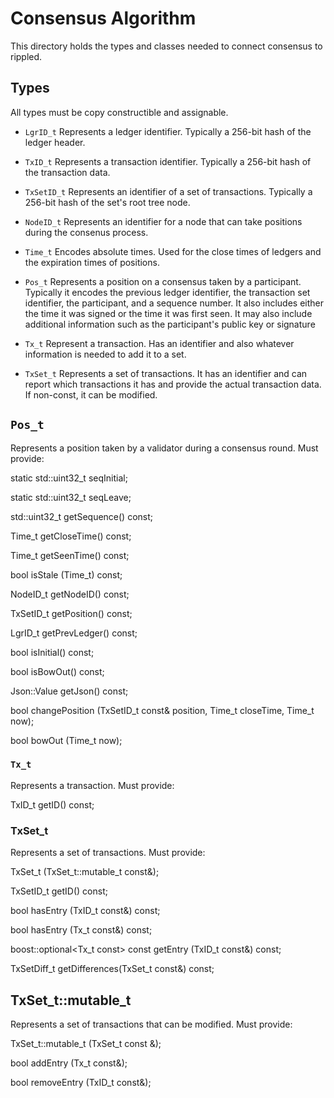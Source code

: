 # Consensus Algorithm

This directory holds the types and classes needed
to connect consensus to rippled.

## Types

All types must be copy constructible and assignable.

* `LgrID_t`
  Represents a ledger identifier.
  Typically a 256-bit hash of the ledger header.

* `TxID_t`
  Represents a transaction identifier.
  Typically a 256-bit hash of the transaction data.

* `TxSetID_t`
  Represents an identifier of a set of transactions.
  Typically a 256-bit hash of the set's root tree node.

* `NodeID_t`
  Represents an identifier for a node that can take positions during
  the consenus process.

* `Time_t`
  Encodes absolute times. Used for the close times of ledgers and the
  expiration times of positions.

* `Pos_t`
  Represents a position on a consensus taken by a participant.
  Typically it encodes the previous ledger identifier, the transaction
  set identifier, the participant, and a sequence number. It also includes
  either the time it was signed or the time it was first seen. It may also
  include additional information such as the participant's public key or
  signature

* `Tx_t`
  Represent a transaction. Has an identifier and also whatever information
  is needed to add it to a set.

* `TxSet_t`
  Represents a set of transactions. It has an identifier and can report
  which transactions it has and provide the actual transaction data.
  If non-const, it can be modified.

## `Pos_t`

Represents a position taken by a validator during a consensus round.
Must provide:

static std::uint32_t seqInitial;

static std::uint32_t seqLeave;

std::uint32_t getSequence() const;

Time_t getCloseTime() const;

Time_t getSeenTime() const;

bool isStale (Time_t) const;

NodeID_t getNodeID() const;

TxSetID_t getPosition() const;

LgrID_t getPrevLedger() const;

bool isInitial() const;

bool isBowOut() const;

Json::Value getJson() const;

bool changePosition (TxSetID_t const& position, Time_t closeTime, Time_t now);

bool bowOut (Time_t now);


### `Tx_t`

Represents a transaction.
Must provide:

TxID_t getID() const;


### TxSet_t

Represents a set of transactions.
Must provide:

TxSet_t (TxSet_t::mutable_t const&);

TxSetID_t getID() const;

bool hasEntry (TxID_t const&) const;

bool hasEntry (Tx_t const&) const;

boost::optional<Tx_t const> const getEntry (TxID_t const&) const;

TxSetDiff_t getDifferences(TxSet_t const&) const;

## TxSet_t::mutable_t

Represents a set of transactions that can be modified.
Must provide:

TxSet_t::mutable_t (TxSet_t const &);

bool addEntry (Tx_t const&);

bool removeEntry (TxID_t const&);
